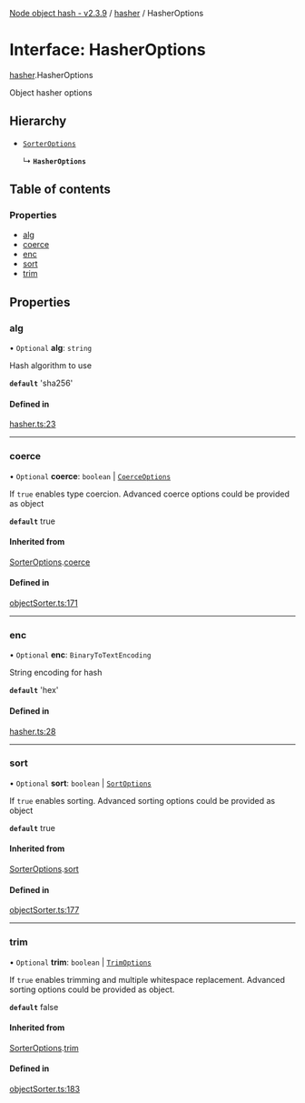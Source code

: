[Node object hash - v2.3.9](../README.md) / [hasher](../modules/hasher.md) / HasherOptions

# Interface: HasherOptions

[hasher](../modules/hasher.md).HasherOptions

Object hasher options

## Hierarchy

- [`SorterOptions`](objectSorter.export_.SorterOptions.md)

  ↳ **`HasherOptions`**

## Table of contents

### Properties

- [alg](hasher.HasherOptions.md#alg)
- [coerce](hasher.HasherOptions.md#coerce)
- [enc](hasher.HasherOptions.md#enc)
- [sort](hasher.HasherOptions.md#sort)
- [trim](hasher.HasherOptions.md#trim)

## Properties

### alg

• `Optional` **alg**: `string`

Hash algorithm to use

**`default`** 'sha256'

#### Defined in

[hasher.ts:23](https://github.com/SkeLLLa/node-object-hash/blob/7665e39/src/hasher.ts#L23)

---

### coerce

• `Optional` **coerce**: `boolean` \| [`CoerceOptions`](objectSorter.export_.CoerceOptions.md)

If `true` enables type coercion.
Advanced coerce options could be provided as object

**`default`** true

#### Inherited from

[SorterOptions](objectSorter.export_.SorterOptions.md).[coerce](objectSorter.export_.SorterOptions.md#coerce)

#### Defined in

[objectSorter.ts:171](https://github.com/SkeLLLa/node-object-hash/blob/7665e39/src/objectSorter.ts#L171)

---

### enc

• `Optional` **enc**: `BinaryToTextEncoding`

String encoding for hash

**`default`** 'hex'

#### Defined in

[hasher.ts:28](https://github.com/SkeLLLa/node-object-hash/blob/7665e39/src/hasher.ts#L28)

---

### sort

• `Optional` **sort**: `boolean` \| [`SortOptions`](objectSorter.export_.SortOptions.md)

If `true` enables sorting.
Advanced sorting options could be provided as object

**`default`** true

#### Inherited from

[SorterOptions](objectSorter.export_.SorterOptions.md).[sort](objectSorter.export_.SorterOptions.md#sort)

#### Defined in

[objectSorter.ts:177](https://github.com/SkeLLLa/node-object-hash/blob/7665e39/src/objectSorter.ts#L177)

---

### trim

• `Optional` **trim**: `boolean` \| [`TrimOptions`](objectSorter.export_.TrimOptions.md)

If `true` enables trimming and multiple whitespace replacement.
Advanced sorting options could be provided as object.

**`default`** false

#### Inherited from

[SorterOptions](objectSorter.export_.SorterOptions.md).[trim](objectSorter.export_.SorterOptions.md#trim)

#### Defined in

[objectSorter.ts:183](https://github.com/SkeLLLa/node-object-hash/blob/7665e39/src/objectSorter.ts#L183)
